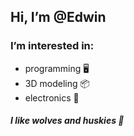 ## Hi, I’m @Edwin

### I’m interested in:
- programming 🖥️
- 3D modeling 📦
- electronics 🔌

##### I like wolves and huskies 🐺

<!-- https://emojipedia.org -->
